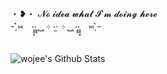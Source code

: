 ・❥・ 𝓝𝓸 𝓲𝓭𝓮𝓪 𝔀𝓱𝓪𝓽 𝓘'𝓶 𝓭𝓸𝓲𝓷𝓰 𝓱𝓮𝓻𝓮 <br/>
-ˏ͛⑅　‧̥̥͙‧̥̥ ̥ ̮ ̥ ⊹ ‧̫‧ ⊹ ̥ ̮ ̥ ‧̥̥‧̥̥͙　⑅ˏ͛- <br/>
<br/>
<br/>
![wojee's Github Stats](https://github-readme-stats.vercel.app/api?username=wojee&show_icons=true&theme=dracula)

